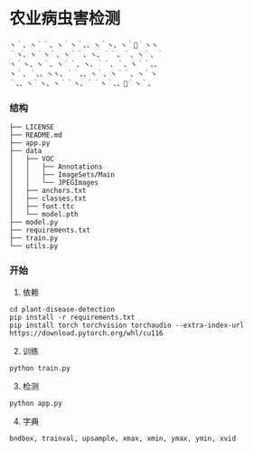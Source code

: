 # 农业病虫害检测
```angular2html
ヽ｀、ヽ｀｀、ヽ｀ヽ｀、、ヽ｀ヽ、ヽ｀🌙｀ヽヽ
｀ヽ、ヽ｀ヽ｀、ヽ｀｀、ヽ、｀｀、｀、ヽ｀、｀
ヽ｀ヽ、ヽ｀、ヽ｀｀、ヽ、｀｀、｀、ヽ｀｀、、
ヽ｀、｀、、ヽヽ、｀｀、、ヽ｀、ヽ｀｀、ヽ｀ヽ
｀、、ヽ｀ヽ、ヽ｀｀ヽ、｀｀ヽ｀、、🚶｀ヽ｀、
```

### 结构
```text
├── LICENSE
├── README.md
├── app.py
├── data
│   ├── VOC
│   │   ├── Annotations
│   │   ├── ImageSets/Main
│   │   └── JPEGImages
│   ├── anchors.txt
│   ├── classes.txt
│   ├── font.ttc
│   └── model.pth
├── model.py
├── requirements.txt
├── train.py
└── utils.py
```

### 开始
1. 依赖
```shell
cd plant-disease-detection
pip install -r requirements.txt
pip install torch torchvision torchaudio --extra-index-url https://download.pytorch.org/whl/cu116
```

2. 训练
```shell
python train.py
```

3. 检测
```shell
python app.py
```

4. 字典
```text
bndbox, trainval, upsample, xmax, xmin, ymax, ymin, xvid
```